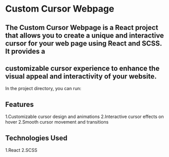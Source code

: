 # Custom Cursor Webpage

## The Custom Cursor Webpage is a React project that allows you to create a unique and interactive cursor for your web page using React and SCSS. It provides a
## customizable cursor experience to enhance the visual appeal and interactivity of your website.

In the project directory, you can run:

## Features
1.Customizable cursor design and animations
2.Interactive cursor effects on hover
2.Smooth cursor movement and transitions

## Technologies Used
1.React
2.SCSS
